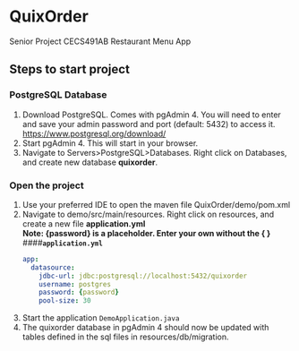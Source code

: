 # QuixOrder
Senior Project CECS491AB Restaurant Menu App

## Steps to start project
### PostgreSQL Database
1. Download PostgreSQL. Comes with pgAdmin 4. You will need to enter and save your admin password and port (default: 5432) to access it. <br/> 
    https://www.postgresql.org/download/
2. Start pgAdmin 4. This will start in your browser.
3. Navigate to Servers>PostgreSQL>Databases. Right click on Databases, and create new database **quixorder**.

### Open the project
1. Use your preferred IDE to open the maven file QuixOrder/demo/pom.xml
2. Navigate to demo/src/main/resources. Right click on resources, and create a new file **application.yml** <br/>
    **Note: {password} is a placeholder. Enter your own without the { }**
    ####**`application.yml`**
    ```yaml
    app:
      datasource:
        jdbc-url: jdbc:postgresql://localhost:5432/quixorder
        username: postgres
        password: {password}
        pool-size: 30
    ```
3. Start the application `DemoApplication.java`
4. The quixorder database in pgAdmin 4 should now be updated with tables defined in the sql files in resources/db/migration.